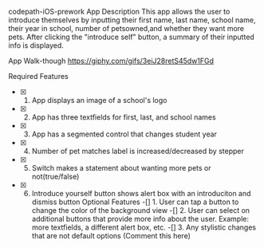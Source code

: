 codepath-iOS-prework
App Description
    This app allows the user to introduce themselves by inputting their first name, last name, school name, their year in school, number of petsowned,and whether they want more pets. After clicking the "introduce self" button, a summary of their inputted info is displayed.

App Walk-though
    https://giphy.com/gifs/3eiJ28retS45dw1FGd

Required Features
-[x] 1. App displays an image of a school's logo
-[x] 2. App has three textfields for first, last, and school names
-[x] 3. App has a segmented control that changes student year
-[x] 4. Number of pet matches label is increased/decreased by stepper
-[x] 5. Switch makes a statement about wanting more pets or not(true/false)
-[x] 6. Introduce yourself button shows alert box with an introduciton and dismiss button
Optional Features
-[] 1. User can tap a button to change the color of the background view
-[] 2. User can select on additional buttons that provide more info about the user. Example: more textfields, a different alert box, etc.
-[] 3. Any stylistic changes that are not default options (Comment this here)
